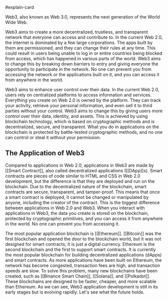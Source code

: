 #explain-card

Web3, also known as Web 3.0, represents the next generation of the World Wide Web.

Web3 aims to create a more decentralized, trustless, and transparent network that everyone can access and contribute to. In the current Web 2.0, the internet is dominated by a few large corporations. The apps built by them are permissioned, and they can change their rules at any time. This could result in users being unable to log in or entire countries being blocked from access, which has happened in various parts of the world. Web3 aims to change this by breaking down barriers to entry and giving everyone the opportunity to participate in the network. No one can prevent you from accessing the network or the applications built on it, and you can access it from anywhere in the world.

Web3 aims to enhance user control over their data. In the current Web 2.0, users rely on centralized platforms to access information and services. Everything you create on Web 2.0 is owned by the platform. They can track your activity, retrieve your personal information, and even sell it to third parties without your control. Web3 aims to change this by giving users more control over their data, identity, and assets. This is achieved by using blockchain technology, which is based on cryptographic methods and is decentralized, secure, and transparent. What you do in applications on the blockchain is protected by battle-tested cryptographic methods, and no one can control or steal it without your permission.

## The Application of Web3

Compared to applications in Web 2.0, applications in Web3 are made by [[Smart Contract]], also called decentralized applications ([[DApp]]s). Smart contracts are pieces of code similar to HTML and CSS in Web 2.0 development, but the difference is that they are deployed and run on the blockchain. Due to the decentralized nature of the blockchain, smart contracts are secure, transparent, and tamper-proof. This means that once a smart contract is deployed, it cannot be changed or manipulated by anyone, including the creator of the contract. This is the biggest difference between applications in Web 2.0 and Web3. When you interact with applications in Web3, the data you create is stored on the blockchain, protected by cryptographic primitives, and you can access it from anywhere in the world. No one can prevent you from accessing it.

The most popular application blockchain is [[Ethereum]]. [[Bitcoin]] was the first blockchain and opened the door to the blockchain world, but it was not designed for smart contracts; it is just a digital currency. Ethereum is the second blockchain and the first to support smart contracts. It is currently the most popular blockchain for building decentralized applications (dApps) and smart contracts. As more applications have been built on Ethereum, the network has become congested, transaction fees are high, and transaction speeds are slow. To solve this problem, many new blockchains have been created, such as [[Binance Smart Chain]], [[Solana]], and [[Polkadot]]. These blockchains are designed to be faster, cheaper, and more scalable than Ethereum. As we can see, Web3 application development is still in its early stages but is evolving rapidly. Let's see what the future holds.
